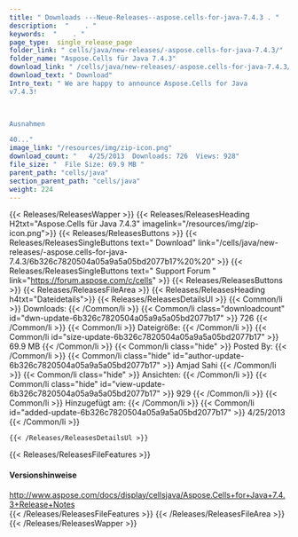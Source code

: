 ```yaml
---
title: " Downloads ---Neue-Releases--aspose.cells-for-java-7.4.3 . "
description:  "    . " 
keywords:  "    . " 
page_type:  single_release_page
folder_link: " cells/java/new-releases/-aspose.cells-for-java-7.4.3/"
folder_name: "Aspose.Cells für Java 7.4.3"
download_link: " /cells/java/new-releases/-aspose.cells-for-java-7.4.3/6b326c7820504a05a9a5a05bd2077b17"
download_text: " Download"
Intro_text: " We are happy to announce Aspose.Cells for Java
v7.4.3!

 

Ausnahmen

40..."
image_link: "/resources/img/zip-icon.png"
download_count: "   4/25/2013  Downloads: 726  Views: 928"
file_size: "  File Size: 69.9 MB "
parent_path: "cells/java"
section_parent_path: "cells/java"
weight: 224
---
```


{{< Releases/ReleasesWapper >}}
  {{< Releases/ReleasesHeading H2txt="Aspose.Cells für Java 7.4.3" imagelink="/resources/img/zip-icon.png">}}
  {{< Releases/ReleasesButtons >}}
    {{< Releases/ReleasesSingleButtons text=" Download" link="/cells/java/new-releases/-aspose.cells-for-java-7.4.3/6b326c7820504a05a9a5a05bd2077b17%20%20" >}}
    {{< Releases/ReleasesSingleButtons text=" Support Forum " link="https://forum.aspose.com/c/cells" >}}
  {{< Releases/ReleasesButtons >}}
  {{< Releases/ReleasesFileArea >}}
    {{< Releases/ReleasesHeading h4txt="Dateidetails">}}
    {{< Releases/ReleasesDetailsUl >}}
            {{< Common/li >}} Downloads: {{< /Common/li >}}
      {{< Common/li class="downloadcount" id="dwn-update-6b326c7820504a05a9a5a05bd2077b17" >}} 726 {{< /Common/li >}}
      {{< Common/li >}} Dateigröße: {{< /Common/li >}}
      {{< Common/li id="size-update-6b326c7820504a05a9a5a05bd2077b17" >}} 69.9 MB {{< /Common/li >}} 
      {{< Common/li  class="hide" >}} Posted By: {{< /Common/li >}} 
      {{< Common/li class="hide" id="author-update-6b326c7820504a05a9a5a05bd2077b17" >}} Amjad Sahi {{< /Common/li >}}
      {{< Common/li class="hide" >}} Ansichten: {{< /Common/li >}}
      {{< Common/li class="hide" id="view-update-6b326c7820504a05a9a5a05bd2077b17" >}} 929 {{< /Common/li >}}
      {{< Common/li >}} Hinzugefügt am: {{< /Common/li >}}
      {{< Common/li id="added-update-6b326c7820504a05a9a5a05bd2077b17" >}} 4/25/2013 {{< /Common/li >}} 

    {{< /Releases/ReleasesDetailsUl >}}

  {{< Releases/ReleasesFileFeatures >}}
      <h4>Versionshinweise</h4><div> <a href="http://www.aspose.com/docs/display/cellsjava/Aspose.Cells+for+Java+7.4.3+Release+Notes">http://www.aspose.com/docs/display/cellsjava/Aspose.Cells+for+Java+7.4.3+Release+Notes</a></div>
  {{< /Releases/ReleasesFileFeatures >}}
 {{< /Releases/ReleasesFileArea >}}
{{< /Releases/ReleasesWapper >}}



